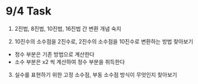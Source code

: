 # 9/4 Task

1. 2진법, 8진법, 10진법, 16진법 간 변환 개념 숙지
  
2. 10진수의 소수점을 2진수로, 2진수의 소수점을 10진수로 변환하는 방법 찾아보기
  - 정수 부분은 기존 방법으로 계산한다
  - 소수 부분은 x2 씩 계산하여 정수 부분을 취득한다
    
3. 실수를 표현하기 위한 고정 소수점, 부동 소수점 방식이 무엇인지 찾아보기
